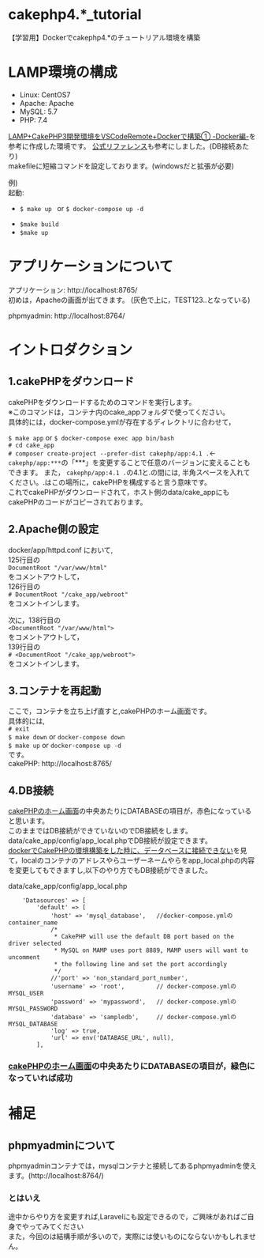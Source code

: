 # cakephp4.*_tutorial
【学習用】Dockerでcakephp4.*のチュートリアル環境を構築 

# LAMP環境の構成
  - Linux: CentOS7
  - Apache: Apache
  - MySQL: 5.7
  - PHP:  7.4

[LAMP+CakePHP3開発環境をVSCodeRemote+Dockerで構築① -Docker編-](https://qiita.com/goodkei/items/24143d5fa129890d2a7f)を参考に作成した環境です。 
[公式リファレンス](https://book.cakephp.org/4/en/index.html)も参考にしました。(DB接続あたり)  
makefileに短縮コマンドを設定しております。(windowsだと拡張が必要)  

例)  
起動:  
* `$ make up ` or `$ docker-compose up -d`  
+ `$make build`  
+ `$make up`  

# アプリケーションについて
アプリケーション: http://localhost:8765/  
初めは，Apacheの画面が出てきます。 (灰色で上に，TEST123..となっている)  

phpmyadmin: http://localhost:8764/  

# イントロダクション

## 1.cakePHPをダウンロード
cakePHPをダウンロードするためのコマンドを実行します。  
※このコマンドは，コンテナ内のcake_appフォルダで使ってください。  
具体的には，docker-compose.ymlが存在するディレクトリに合わせて，  

`$ make app` or `$ docker-compose exec app bin/bash`  
`# cd cake_app`  
`# composer create-project --prefer-dist cakephp/app:4.1 .`<-`cakephp/app:***`の「***」を変更することで任意のバージョンに変えることもできます。 
また， `cakephp/app:4.1 .`の4.1と.の間には, 半角スペースを入れてください。.はこの場所に，cakePHPを構成すると言う意味です。  
これでcakePHPがダウンロードされて，ホスト側のdata/cake_appにもcakePHPのコードがコピーされております。  

## 2.Apache側の設定
docker/app/httpd.conf において,  
125行目の  
`DocumentRoot "/var/www/html"`  
をコメントアウトして，  
126行目の  
`# DocumentRoot "/cake_app/webroot"`  
をコメントインします。  
 
次に，138行目の  
`<DocumentRoot "/var/www/html">`  
をコメントアウトして，  
139行目の  
`# <DocumentRoot "/cake_app/webroot">`  
をコメントインします。  

## 3.コンテナを再起動
ここで，コンテナを立ち上げ直すと,cakePHPのホーム画面です。  
具体的には,  
`# exit`  
`$ make down` or `docker-compose down`  
`$ make up` or `docker-compose up -d`  
です。  
cakePHP: http://localhost:8765/  

## 4.DB接続
[cakePHPのホーム画面](http://localhost:8765/)の中央あたりにDATABASEの項目が，赤色になっていると思います。  
このままではDB接続ができていないのでDB接続をします。  
data/cake_app/config/app_local.phpでDB接続が設定できます。  
[dockerでCakePHPの環境構築をした時に、データベースに接続できない](https://qiita.com/nagimaruxxx/items/7880e4077d24255aac5d)を見て，localのコンテナのアドレスやらユーザーネームやらをapp_local.phpの内容を変更してもできますし,以下のやり方でもDB接続ができました。  

data/cake_app/config/app_local.php  
```
    'Datasources' => [
        'default' => [
            'host' => 'mysql_database',   //docker-compose.ymlのcontainer_name
            /*
             * CakePHP will use the default DB port based on the driver selected
             * MySQL on MAMP uses port 8889, MAMP users will want to uncomment
             * the following line and set the port accordingly
             */
            //'port' => 'non_standard_port_number',
            'username' => 'root',         // docker-compose.ymlのMYSQL_USER
            'password' => 'mypassword',   // docker-compose.ymlのMYSQL_PASSWORD
            'database' => 'sampledb',     // docker-compose.ymlのMYSQL_DATABASE
            'log' => true,
            'url' => env('DATABASE_URL', null),
        ],
```  
### [cakePHPのホーム画面](http://localhost:8765/)の中央あたりにDATABASEの項目が，緑色になっていれば成功  
# 補足

## phpmyadminについて
phpmyadminコンテナでは，mysqlコンテナと接続してあるphpmyadminを使えます。(http://localhost:8764/)  

### とはいえ
途中からやり方を変更すれば,Laravelにも設定できるので，ご興味があればご自身でやってみてください  
また，今回のは結構手順が多いので，実際には使いものにならないかもしれません。  